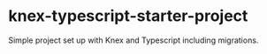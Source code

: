 # knex-typescript-starter-project
Simple project set up with Knex and Typescript including migrations.
